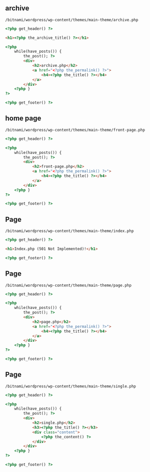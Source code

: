 ## archive
`/bitnami/wordpress/wp-content/themes/main-theme/archive.php`
```html
<?php get_header() ?>

<h1><?php the_archive_title() ?></h1>

<?php 
    while(have_posts()) {
        the_post(); ?>
        <div>
            <h2>archive.php</h2>
            <a href="<?php the_permalink() ?>">
                <h4><?php the_title() ?></h4>
            </a>
        </div>
    <?php } 
?>

<?php get_footer() ?>
```


## home page
`/bitnami/wordpress/wp-content/themes/main-theme/front-page.php`
```html
<?php get_header() ?>

<?php 
    while(have_posts()) {
        the_post(); ?>
        <div>
            <h2>front-page.php</h2>
            <a href="<?php the_permalink() ?>">
                <h4><?php the_title() ?></h4>
            </a>
        </div>
    <?php } 
?>

<?php get_footer() ?>
```


## Page
`/bitnami/wordpress/wp-content/themes/main-theme/index.php`
```html
<?php get_header() ?>

<h1>Index.php (501 Not Implemented)!</h1>

<?php get_footer() ?>
```


## Page
`/bitnami/wordpress/wp-content/themes/main-theme/page.php`
```html
<?php get_header() ?>

<?php 
    while(have_posts()) {
        the_post(); ?>
        <div>
            <h2>page.php</h2>
            <a href="<?php the_permalink() ?>">
                <h4><?php the_title() ?></h4>
            </a>
        </div>
    <?php } 
?>

<?php get_footer() ?>
```


## Page
`/bitnami/wordpress/wp-content/themes/main-theme/single.php`
```html
<?php get_header() ?>

<?php 
    while(have_posts()) {
        the_post(); ?>
        <div>
            <h2>single.php</h2>
            <h3><?php the_title() ?></h3>
            <div class="content">
                <?php the_content() ?>
            </div>
        </div>
    <?php } 
?>

<?php get_footer() ?>
```


